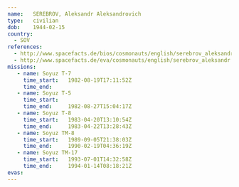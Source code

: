 ```yaml
---
name:	SEREBROV, Aleksandr Aleksandrovich 
type:	civilian
dob:	1944-02-15
country:
  - SOV
references:
  - http://www.spacefacts.de/bios/cosmonauts/english/serebrov_aleksandr.htm
  - http://www.spacefacts.de/eva/cosmonauts/english/serebrov_aleksandr.htm
missions:
   - name: Soyuz T-7
     time_start:   1982-08-19T17:11:52Z
     time_end:     
   - name: Soyuz T-5
     time_start:   
     time_end:     1982-08-27T15:04:17Z
   - name: Soyuz T-8
     time_start:   1983-04-20T13:10:54Z
     time_end:     1983-04-22T13:28:43Z
   - name: Soyuz TM-8
     time_start:   1989-09-05T21:38:03Z
     time_end:     1990-02-19T04:36:19Z
   - name: Soyuz TM-17
     time_start:   1993-07-01T14:32:58Z
     time_end:     1994-01-14T08:18:21Z
evas:
---
```

